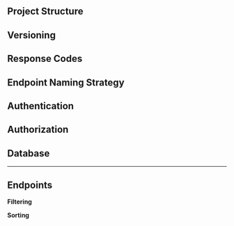 ## Project Structure

## Versioning

## Response Codes

## Endpoint Naming Strategy

## Authentication

## Authorization

## Database

---

## Endpoints

**Filtering**

**Sorting**
